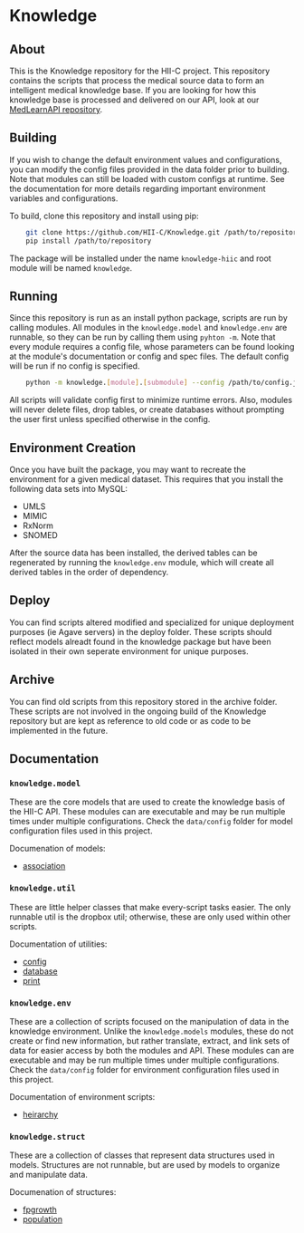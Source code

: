 # Knowledge

## About

This is the Knowledge repository for the HII-C project. This repository contains the scripts that process the medical source data to form an intelligent medical knowledge base. If you are looking for how this knowledge base is processed and delivered on our API, look at our [MedLearnAPI repository](https://github.com/HII-C/MedLearnAPI).

## Building

If you wish to change the default environment values and configurations, you can modify the config files provided in the data folder prior to building. Note that modules can still be loaded with custom configs at runtime. See the documentation for more details regarding important environment variables and configurations.

To build, clone this repository and install using pip:

```bash
    git clone https://github.com/HII-C/Knowledge.git /path/to/repository
    pip install /path/to/repository
```

The package will be installed under the name `knowledge-hiic` and root module will be named `knowledge`.

## Running

Since this repository is run as an install python package, scripts are run by calling modules. All modules in the `knowledge.model` and `knowledge.env` are runnable, so they can be run by calling them using `pyhton -m`. Note that every module requires a config file, whose parameters can be found looking at the module's documentation or config and spec files. The default config will be run if no config is specified.

```bash
    python -m knowledge.[module].[submodule] --config /path/to/config.json
```

All scripts will validate config first to minimize runtime errors. Also, modules will never delete files, drop tables, or create databases without prompting the user first unless specified otherwise in the config.

## Environment Creation

Once you have built the package, you may want to recreate the environment for a given medical dataset. This requires that you install the following data sets into MySQL:

- UMLS
- MIMIC
- RxNorm
- SNOMED

After the source data has been installed, the derived tables can be regenerated by running the `knowledge.env` module, which will create all derived tables in the order of dependency.

## Deploy

You can find scripts altered modified and specialized for unique deployment purposes (ie Agave servers) in the deploy folder. These scripts should reflect models alreadt found in the knowledge package but have been isolated in their own seperate environment for unique purposes.

## Archive

You can find old scripts from this repository stored in the archive folder. These scripts are not involved in the ongoing build of the Knowledge repository but are kept as reference to old code or as code to be implemented in the future.

## Documentation

### `knowledge.model`

These are the core models that are used to create the knowledge basis of the HII-C API. These modules can are executable and may be run multiple times under multiple configurations. Check the `data/config` folder for model configuration files used in this project.

Documenation of models:

- [association](https://github.com/HII-C/Knowledge/blob/master/docs/association.md)

### `knowledge.util`

These are little helper classes that make every-script tasks easier. The only runnable util is the dropbox util; otherwise, these are only used within other scripts.

Documentation of utilities:

- [config](https://github.com/HII-C/Knowledge/blob/master/docs/conifg.md)
- [database]((https://github.com/HII-C/Knowledge/blob/master/docs/database.md))
- [print](https://github.com/HII-C/Knowledge/blob/master/docs/print.md)

### `knowledge.env`

These are a collection of scripts focused on the manipulation of data in the knowledge environment. Unlike the `knowledge.models` modules, these do not create or find new information, but rather translate, extract, and link sets of data for easier access by both the modules and API. These modules can are executable and may be run multiple times under multiple configurations. Check the `data/config` folder for environment configuration files used in this project.

Documentation of environment scripts:

- [heirarchy](https://github.com/HII-C/Knowledge/blob/master/docs/heirarhcy.md)

### `knowledge.struct`

These are a collection of classes that represent data structures used in models. Structures are not runnable, but are used by models to organize and manipulate data.

Documenation of structures:

- [fpgrowth](https://github.com/HII-C/Knowledge/blob/master/docs/fpgrowth.md)
- [population](https://github.com/HII-C/Knowledge/blob/master/docs/population.md)
